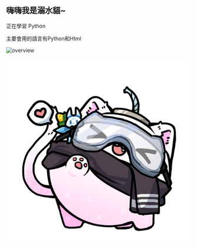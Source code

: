 ## 嗨嗨我是溺水貓~
正在學習 Python

主要會用的語言有Python和Html

![overview](https://github.com/watercatuwu/github-stats/blob/master/generated/overview.svg)

![image](https://raw.githubusercontent.com/watercatuwu/watercatuwu/main/unknown.png)
